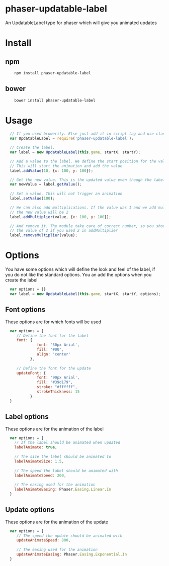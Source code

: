 # phaser-updatable-label
An UpdatableLabel type for phaser which will give you animated updates

# Install

## npm

```bash
    npm install phaser-updatable-label
```

## bower

```bash
    bower install phaser-updatable-label
```

# Usage

```javascript
  // If you used browerify. Else just add it in script tag and use class UpdatableLabel.
  var UpdatableLabel = require('phaser-updatable-label');

  // Create the label.
  var label = new UpdatableLabel(this.game, startX, startY);

  // Add a value to the label. We define the start position for the value we add
  // This will start the animation and add the value
  label.addValue(10, {x: 100, y: 100});

  // Get the new value. This is the updated value even though the label is not
  var newValue = label.getValue();
  
  // Set a value. This will not trigger an animation
  label.setValue(100);

  // We can also add multiplications. If the value was 1 and we add multiplier by 2
  // the new value will be 2
  label.addMultiplier(value, {x: 100, y: 100});

  // And remove it. The module take care of correct number, so you should use
  // the value of 2 if you used 2 in addMultiplier
  label.removeMultiplier(value);

```

# Options
You have some options which will define the look and feel of the label, if you do not like
the standard options. You an add the options when you create the label

```javascript
  var options = {}
  var label = new UpdatableLabel(this.game, startX, startY, options);
```


## Font options
These options are for which fonts will be used

```javascript
  var options = {
     // Define the font for the label
     font: {
              font: '50px Arial',
              fill: '#00',
              align: 'center'
           },
           
     // Define the font for the update
     updateFont: {
              font: '90px Arial',
              fill: "#39d179",
              stroke: "#ffffff",
              strokeThickness: 15
           }
  }
```

## Label options
These options are for the animation of the label

```javascript
  var options = {
    // If the label should be animated when updated
    labelAnimate: true,
    
    // The size the label should be animated to
    labelAnimateSize: 1.5,
    
    // The speed the label should be animated with
    labelAnimateSpeed: 200,
    
    // The easing used for the animation
    labelAnimateEasing: Phaser.Easing.Linear.In
  }
```

## Update options
These options are for the animation of the update

```javascript
  var options = {
     // The speed the update should be animated with
     updateAnimateSpeed: 800,
     
     // The easing used for the animation
     updateAnimateEasing: Phaser.Easing.Exponential.In
  }
```
